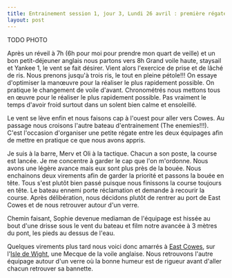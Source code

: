 ```yaml
---
title: Entrainement session 1, jour 3, Lundi 26 avril : première régate
layout: post
---
```


TODO PHOTO

Après un réveil à 7h (6h pour moi pour prendre mon quart de veille) et un bon petit-déjeuner anglais nous partons vers 8h Grand voile haute, staysail et Yankee 1, le vent se fait désirer. Vient alors l'exercice de prise et de lâché de ris. Nous prenons jusqu'à trois ris, le tout en pleine pétole!!! On essaye d'optimiser la manœuvre pour la réaliser le plus rapidement possible. On pratique le changement de voile d'avant. Chronométrés nous mettons tous en œuvre pour le réaliser le plus rapidement possible. Pas vraiment le temps d'avoir froid surtout dans un solent bien calme et ensoleillé.

Le vent se lève enfin et nous faisons cap à l'ouest pour aller vers Cowes. Au passage nous croisons l'autre bateau d'entrainement (The enemies!!!). C'est l'occasion d'organiser une petite régate entre les deux équipages afin de mettre en pratique ce que nous avons appris.

Je suis à la barre, Merv et Oli à la tactique. Chacun a son poste, la course est lancée. Je me concentre à garder le cap que l'on m'ordonne. Nous avons une légère avance mais eux sont plus près de la bouée. Nous enchainons deux virements afin de garder la priorité et passons la bouée en tête. Tous s'est plutôt bien passé puisque nous finissons la course toujours en tête. Le bateau ennemi porte réclamation et demande à recourir la course. Après délibération, nous décidons plutôt de rentrer au port de East Cowes  et de nous retrouver autour d'un verre.

Chemin faisant, Sophie devenue mediaman de l'équipage est hissée au bout d'une drisse sous le vent du bateau et film notre avancée à 3 mètres du pont, les pieds au dessus de l'eau.

Quelques virements plus tard nous voici donc amarrés à [East Cowes](https://www.google.fr/maps/place/50%C2%B045'10.3%22N+1%C2%B017'31.7%22W/@50.753156,-1.291988,1105m/data=!3m1!1e3!4m5!3m4!1s0x0:0x0!8m2!3d50.752858!4d-1.292144), sur l'[Isle de Wight](https://www.google.fr/maps/place/Isle+of+Wight/@50.6707741,-1.6080843,74327m/data=!3m2!1e3!4b1!4m5!3m4!1s0x48748787e55a5639:0x7439ce5142be7c51!8m2!3d50.6938479!4d-1.304734?hl=fr), une Mecque de la voile anglaise. Nous retrouvons l'autre équipage autour d'un verre où la bonne humeur est de rigueur avant d'aller chacun retrouver sa bannette.

